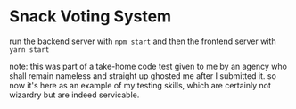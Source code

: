 Snack Voting System
===================

run the backend server with `npm start` and then the frontend server with `yarn start`

note: this was part of a take-home code test given to me by an agency who shall remain nameless and straight up ghosted me after I submitted it. so now it's here as an example of my testing skills, which are certainly not wizardry but are indeed servicable.